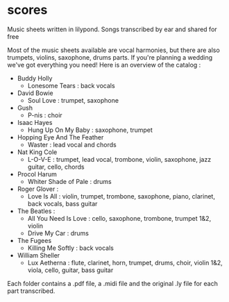 # scores
Music sheets written in lilypond. Songs transcribed by ear and shared for free

Most of the music sheets available are vocal harmonies, but there are also trumpets, violins, saxophone, drums parts. If you're planning a wedding we've got everything you need!
Here is an overview of the catalog :

- Buddy Holly
    - Lonesome Tears : back vocals
- David Bowie
    - Soul Love : trumpet, saxophone
- Gush
    - P-nis : choir
- Isaac Hayes
    - Hung Up On My Baby : saxophone, trumpet
- Hopping Eye And The Feather
    - Waster : lead vocal and chords
- Nat King Cole 
    - L-O-V-E : trumpet, lead vocal, trombone, violin, saxophone, jazz guitar, cello, chords
- Procol Harum
    - Whiter Shade of Pale : drums
- Roger Glover :
    - Love Is All : violin, trumpet, trombone, saxophone, piano, clarinet, back vocals, bass guitar
- The Beatles :
    - All You Need Is Love : cello, saxophone, trombone, trumpet 1&2, violin
    - Drive My Car : drums
- The Fugees
    - Killing Me Softly : back vocals
- William Sheller
    - Lux Aetherna : flute, clarinet, horn, trumpet, drums, choir, violin 1&2, viola, cello, guitar, bass guitar

Each folder contains a .pdf file, a .midi file and the original .ly file for each part transcribed.